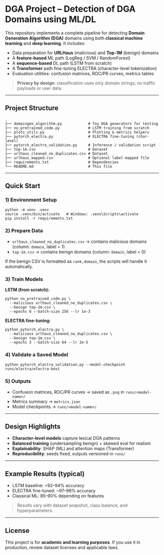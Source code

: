 # DGA Project – Detection of DGA Domains using ML/DL

This repository implements a complete pipeline for detecting **Domain Generation Algorithm (DGA)** domains using both **classical machine learning** and **deep learning**. It includes:

- Data preparation for **URLHaus** (malicious) and **Top-1M** (benign) domains
- A **feature-based** ML path (LogReg / SVM / RandomForest)
- A **sequence-based** DL path (LSTM from scratch)
- A **Transformer** path fine-tuning ELECTRA (character-level tokenization)
- Evaluation utilities: confusion matrices, ROC/PR curves, metrics tables

> **Privacy by design**: classification uses only domain strings; no traffic payloads or user data.

---

## Project Structure

    .
    ├── domaingen_algorithm.py            # Toy DGA generators for testing
    ├── no_pretrained_code.py             # LSTM training from scratch
    ├── plots_utils.py                    # Plotting & metrics helpers
    ├── pytorch_electra.py                # ELECTRA fine-tuning (char-level)
    ├── pytorch_electra_validation.py     # Inference / validation script
    ├── top-1m.csv                        # Dataset
    ├── urlhaus_cleaned_no_duplicates.csv # Dataset
    ├── urlhaus_mapped.csv                # Optional label-mapped file
    ├── requirements.txt                  # Dependencies
    └── README.md                         # This file

---

## Quick Start

### 1) Environment Setup

    python -m venv .venv
    source .venv/bin/activate   # Windows: .venv\Scripts\activate
    pip install -r requirements.txt

### 2) Prepare Data

- `urlhaus_cleaned_no_duplicates.csv` → contains malicious domains (column: `domain`, label = 1)
- `top-1m.csv` → contains benign domains (column: `domain`, label = 0)

If the benign CSV is formatted as `rank,domain`, the scripts will handle it automatically.

### 3) Train Models

**LSTM (from scratch):**

    python no_pretrained_code.py \
      --malicious urlhaus_cleaned_no_duplicates.csv \
      --benign top-1m.csv \
      --epochs 8 --batch-size 256 --lr 1e-3

**ELECTRA fine-tuning:**

    python pytorch_electra.py \
      --malicious urlhaus_cleaned_no_duplicates.csv \
      --benign top-1m.csv \
      --epochs 3 --batch-size 64 --lr 2e-5

### 4) Validate a Saved Model

    python pytorch_electra_validation.py --model-checkpoint runs/electra/electra-best

### 5) Outputs

- Confusion matrices, ROC/PR curves → saved as `.png` in `runs/<model-name>/`
- Metrics summary → `metrics.json`
- Model checkpoints → `runs/<model-name>/`

---

## Design Highlights

- **Character-level models** capture lexical DGA patterns
- **Balanced training** (undersampling benign) + skewed eval for realism
- **Explainability**: SHAP (ML) and attention maps (Transformer)
- **Reproducibility**: seeds fixed, outputs versioned in `runs/`

---

## Example Results (typical)

- LSTM baseline: ~92–94% accuracy
- ELECTRA fine-tuned: ~97–98% accuracy
- Classical ML: 85–90% depending on features

> Results vary with dataset snapshot, class balance, and hyperparameters.

---

## License

This project is for **academic and learning purposes**. If you use it in production, review dataset licenses and applicable laws.
